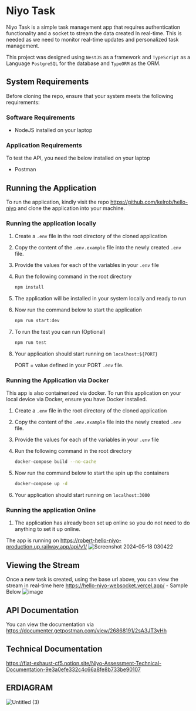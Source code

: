 # Niyo Task

Niyo Task is a simple task management app that requires authentication functionality and a socket to stream the data
created In real-time. This is needed as we need to monitor real-time updates and personalized task management.

This project was designed using `NestJS` as a framework and `TypeScript` as a Language `PostgreSQL` for the database
and `TypeORM` as the ORM.

## **System Requirements**

Before cloning the repo, ensure that your system meets the following requirements:

### Software Requirements

- NodeJS installed on your laptop

### Application Requirements

To test the API, you need the below installed on your laptop

- Postman

## Running the Application

To run the application, kindly visit the repo https://github.com/kelrob/hello-niyo and clone the application into your
machine.

### **Running the application locally**

1. Create a `.env` file in the root directory of the cloned application
2. Copy the content of the `.env.example` file into the newly created `.env` file.
3. Provide the values for each of the variables in your `.env` file
4. Run the following command in the root directory

    ```bash
    npm install
    ```

5. The application will be installed in your system locally and ready to run
6. Now run the command below to start the application

    ```bash
    npm run start:dev
    ```

7. To run the test you can run (Optional)

    ```bash
    npm run test
    ```

8. Your application should start running on `localhost:${PORT}`

   PORT = value defined in your PORT `.env` file.

### Running the Application via Docker

This app is also containerized via docker. To run this application on your local device via Docker, ensure you have
Docker installed.

1. Create a `.env` file in the root directory of the cloned application
2. Copy the content of the `.env.example` file into the newly created `.env` file.
3. Provide the values for each of the variables in your `.env` file
4. Run the following command in the root directory

    ```bash
    docker-compose build --no-cache
    ```

5. Now run the command below to start the spin up the containers

    ```bash
    docker-compose up -d
    ```

6. Your application should start running on `localhost:3000`

### **Running the application Online**

1. The application has already been set up online so you do not need to do anything to set it up online.

The app is running on
https://robert-hello-niyo-production.up.railway.app/api/v1/
![Screenshot 2024-05-18 030422](https://github.com/kelrob/hello-niyo/assets/11693108/5684a18b-bd3b-4f95-a21f-19f3111fdf02)


## Viewing the Stream

Once a new task is created, using the base url above, you can view the stream in real-time here
https://hello-niyo-websocket.vercel.app/ - Sample Below
![image](https://github.com/kelrob/hello-niyo/assets/11693108/dc6b638a-1f4e-434c-ae68-ed2019994918)



## API Documentation

You can view the documentation via https://documenter.getpostman.com/view/26868191/2sA3JT3yHh

## Technical Documentation

https://flat-exhaust-cf5.notion.site/Niyo-Assessment-Technical-Documentation-9e3a0efe332c4c66a8fe8b733be90107

## ERDIAGRAM
![Untitled (3)](https://github.com/kelrob/hello-niyo/assets/11693108/6209e8c4-d879-4a01-9c3b-7e37eceb8af3)


